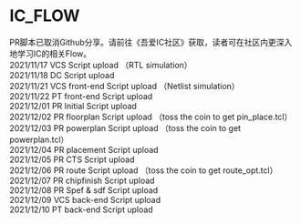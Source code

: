 # IC_FLOW
PR脚本已取消Github分享。请前往《吾爱IC社区》获取，读者可在社区内更深入地学习IC的相关Flow。  
2021/11/17 VCS Script upload （RTL simulation）   
2021/11/18 DC  Script upload  
2021/11/21 VCS front-end Script upload （Netlist simulation）  
2021/11/22 PT  front-end Script upload  
2021/12/01 PR  Initial Script upload  
2021/12/02 PR  floorplan Script upload （toss the coin to get pin_place.tcl）    
2021/12/03 PR  powerplan Script upload （toss the coin to get powerplan.tcl）  
2021/12/04 PR  placement Script upload  
2021/12/05 PR  CTS Script upload  
2021/12/06 PR  route Script upload （toss the coin to get route_opt.tcl）      
2021/12/07 PR  chipfinish Script upload  
2021/12/08 PR  Spef & sdf Script upload  
2021/12/09 VCS back-end Script upload  
2021/12/10 PT  back-end Script upload
